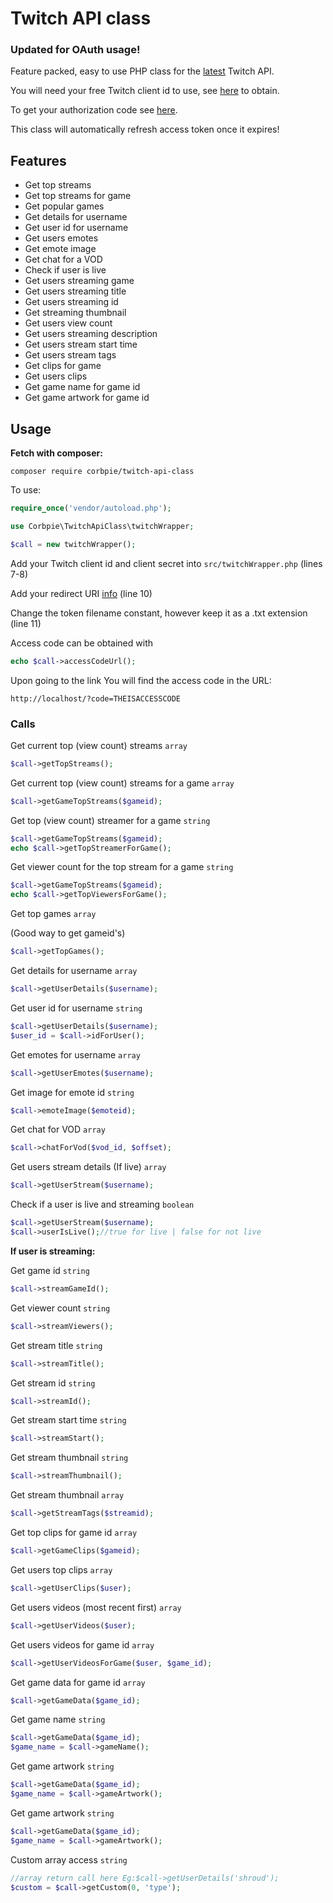 # Twitch API class

### Updated for OAuth usage!

Feature packed, easy to use PHP class for the [latest](https://dev.twitch.tv/docs/api/) Twitch API.

You will need your free Twitch client id to use, see [here](https://dev.twitch.tv/docs/api/#step-1-setup) to obtain.

To get your authorization code see [here](https://write.corbpie.com/twitch-api-authentication-with-oauth-using-php/).

This class will automatically refresh access token once it expires!

## Features

* Get top streams
* Get top streams for game
* Get popular games
* Get details for username
* Get user id for username
* Get users emotes
* Get emote image
* Get chat for a VOD
* Check if user is live
* Get users streaming game
* Get users streaming title
* Get users streaming id
* Get streaming thumbnail
* Get users view count
* Get users streaming description
* Get users stream start time
* Get users stream tags
* Get clips for game
* Get users clips
* Get game name for game id
* Get game artwork for game id

## Usage

**Fetch with composer:**

```shell
composer require corbpie/twitch-api-class
```

To use:

```php
require_once('vendor/autoload.php');

use Corbpie\TwitchApiClass\twitchWrapper;

$call = new twitchWrapper();
```

Add your Twitch client id and client secret into ```src/twitchWrapper.php``` (lines 7-8)

Add your redirect URI [info](https://write.corbpie.com/twitch-api-authentication-with-oauth-using-php/) (line 10)

Change the token filename constant, however keep it as a .txt extension (line 11)

Access code can be obtained with

```php
echo $call->accessCodeUrl();
```

Upon going to the link You will find the access code in the URL:

```http://localhost/?code=THEISACCESSCODE```

### Calls

Get current top (view count) streams `array`

```php
$call->getTopStreams();
```

Get current top (view count) streams for a game `array`

```php
$call->getGameTopStreams($gameid);
```

Get top (view count) streamer for a game `string`

```php
$call->getGameTopStreams($gameid);
echo $call->getTopStreamerForGame();
```

Get viewer count for the top stream for a game `string`

```php
$call->getGameTopStreams($gameid);
echo $call->getTopViewersForGame();
```

Get top games `array`

(Good way to get gameid's)

```php
$call->getTopGames();
```

Get details for username `array`

```php
$call->getUserDetails($username);
```

Get user id for username `string`

```php
$call->getUserDetails($username);
$user_id = $call->idForUser();
```

Get emotes for username `array`

```php
$call->getUserEmotes($username);
```

Get image for emote id `string`

```php
$call->emoteImage($emoteid);
```

Get chat for VOD `array`

```php
$call->chatForVod($vod_id, $offset);
```

Get users stream details (If live) `array`

```php
$call->getUserStream($username);
```

Check if a user is live and streaming `boolean`

```php
$call->getUserStream($username);
$call->userIsLive();//true for live | false for not live
```

__If user is streaming:__

Get game id `string`

```php
$call->streamGameId();
```

Get viewer count `string`

```php
$call->streamViewers();
```

Get stream title `string`

```php
$call->streamTitle();
```

Get stream id `string`

```php
$call->streamId();
```

Get stream start time `string`

```php
$call->streamStart();
```

Get stream thumbnail `string`

```php
$call->streamThumbnail();
```

Get stream thumbnail `array`

```php
$call->getStreamTags($streamid);
```

Get top clips for game id `array`

```php
$call->getGameClips($gameid);
```

Get users top clips `array`

```php
$call->getUserClips($user);
```

Get users videos (most recent first) `array`

```php
$call->getUserVideos($user);
```

Get users videos for game id `array`

```php
$call->getUserVideosForGame($user, $game_id);
```

Get game data for game id `array`

```php
$call->getGameData($game_id);
```

Get game name `string`

```php
$call->getGameData($game_id);
$game_name = $call->gameName();
```

Get game artwork `string`

```php
$call->getGameData($game_id);
$game_name = $call->gameArtwork();
```

Get game artwork `string`

```php
$call->getGameData($game_id);
$game_name = $call->gameArtwork();
```

Custom array access `string`

```php
//array return call here Eg:$call->getUserDetails('shroud');
$custom = $call->getCustom(0, 'type');
```
